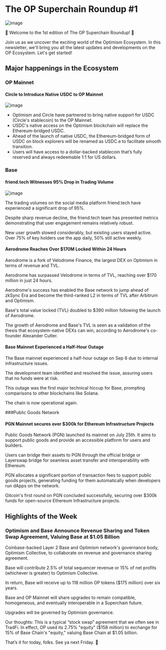 # The OP Superchain Roundup #1
![image](https://github.com/The-OP-Superchain-Roundup/weekly-roundup/assets/147209458/011965cc-7ac0-4a14-8b2a-9e85252fa4fe)

🌟 Welcome to the 1st edition of The OP Superchain Roundup! 🌟

Join us as we uncover the exciting world of the Optimism Ecosystem. In this newsletter, we'll bring you all the latest updates and developments on the OP Ecosystem. Let's get started!

## Major happenings in the Ecosystem
### OP Mainnet
#### Circle to Introduce Native USDC to OP Mainnet
![image](https://github.com/The-OP-Superchain-Roundup/weekly-roundup/assets/147209458/e7cf6c45-cc23-4442-96b2-2e81b28753b8)

- Optimism and Circle have partnered to bring native support for USDC (Circle's stablecoin) to the OP Mainnet.
- USDC's native access on the Optimism blockchain will replace the Ethereum-bridged USDC.
- Ahead of the launch of native USDC, the Ethereum-bridged form of USDC on block explorers will be renamed as USDC.e to facilitate smooth transition.
- Users will have access to a dollar-backed stablecoin that’s fully reserved and always redeemable 1:1 for US dollars.

### Base
#### friend.tech Witnesses 95% Drop in Trading Volume
![image](https://github.com/The-OP-Superchain-Roundup/weekly-roundup/assets/147209458/1e430a06-d032-4823-a9b4-e5acff124ead)

The trading volumes on the social media platform friend.tech have experienced a significant drop of 95%.

Despite sharp revenue decline, the friend.tech team has presented metrics demonstrating that user engagement remains relatively robust.

New user growth slowed considerably, but existing users stayed active. Over 75% of key holders use the app daily, 50% still active weekly. 

#### Aerodrome Reaches Over $170M Locked Within 24 Hours

Aerodrome is a fork of Velodrome Finance, the largest DEX on Optimism in terms of revenue and TVL.

Aerodrome has surpassed Velodrome in terms of TVL, reaching over $170 million in just 24 hours.

Aerodrome's success has enabled the Base network to jump ahead of zkSync Era and become the third-ranked L2 in terms of TVL after Arbitrum and Optimism.

Base's total value locked (TVL) doubled to $390 million following the launch of Aerodrome.

The growth of Aerodrome and Base's TVL is seen as a validation of the thesis that ecosystem-native DEXs can win, according to Aerodrome's co-founder Alexander Cutler.

#### Base Mainnet Experienced a Half-Hour Outage

The Base mainnet experienced a half-hour outage on Sep 6 due to internal infrastructure issues.

The development team identified and resolved the issue, assuring users that no funds were at risk.

This outage was the first major technical hiccup for Base, prompting comparisons to other blockchains like Solana.

The chain is now operational again.

###Public Goods Network
#### PGN Mainnet secures over $300k for Ethereum Infrastructure Projects

Public Goods Network (PGN) launched its mainnet on July 25th. It aims to support public goods and provide an accessible platform for users and builders.

Users can bridge their assets to PGN through the official bridge or Layerswap bridge for seamless asset transfer and interoperability with Ethereum.

PGN allocates a significant portion of transaction fees to support public goods projects, generating funding for them automatically when developers run dApps on the network.

Gitcoin's first round on PGN concluded successfully, securing over $300k funds for open-source Ethereum Infrastructure projects.

## Highlights of the Week
### Optimism and Base Announce Revenue Sharing and Token Swap Agreement, Valuing Base at $1.05 Billion

Coinbase-backed Layer 2 Base and Optimism network's governance body, Optimism Collective, to collaborate on revenue and governance sharing agreement.

Base will contribute 2.5% of total sequencer revenue or 15% of net profits (whichever is greater) to Optimism Collective.

In return, Base will receive up to 118 million OP tokens ($175 million) over six years.

Base and OP Mainnet will share upgrades to remain compatible, homogeneous, and eventually interoperable in a Superchain future.

Upgrades will be governed by Optimism governance.

Our thoughts: This is a typical “stock swap” agreement that we often see in TradFi. In effect, OP used its 2.75% "equity" ($158 million) to exchange for 15% of Base Chain's "equity," valuing Base Chain at $1.05 billion. 

That’s it for today, folks. See ya next Friday. 🧢
